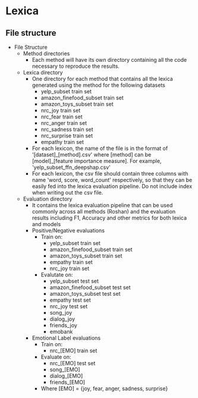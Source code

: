 # Lexica

## File structure
- File Structure
    - Method directories
        - Each method will have its own directory containing all the code necessary to reproduce the results. 
    - Lexica directory
        - One directory for each method that contains all the lexica generated using the method for the following datasets
            - yelp_subset train set
            - amazon_finefood_subset train set
            - amazon_toys_subset train set
            - nrc_joy train set
            - nrc_fear train set
            - nrc_anger train set
            - nrc_sadness train set
            - nrc_surprise train set
            - empathy train set
        - For each lexicon, the name of the file is in the format of '[dataset]\_[method].csv' where [method] can be [model]_[feature importance measure]. For example, 'yelp_subset_ffn_deepshap.csv'
        - For each lexicon, the csv file should contain three columns with name 'word, score, word_count' respectively, so that they can be easily fed into the lexica evaluation pipeline. Do not include index when writing out the csv file. 
    - Evaluation directory
        - It contains the lexica evaluation pipeline that can be used commonly across all methods (Roshan) and the evaluation results including F1, Accuracy and other metrics for both lexica and models
        - Positive/Negative evaluations
            - Train on:
                - yelp_subset train set
                - amazon_finefood_subset train set
                - amazon_toys_subset train set
                - empathy train set
                - nrc_joy train set
            - Evalutate on:
                - yelp_subset test set
                - amazon_finefood_subset test set
                - amazon_toys_subset test set
                - empathy test set
                - nrc_joy test set
                - song_joy
                - dialog_joy
                - friends_joy
                - emobank
        - Emotional Label evaluations
            - Train on:
                - nrc_[EMO] train set
            - Evaluate on:
                - nrc_[EMO]  test set
                - song_[EMO] 
                - dialog_[EMO] 
                - friends_[EMO] 
            - Where [EMO] = {joy, fear, anger, sadness, surprise}
